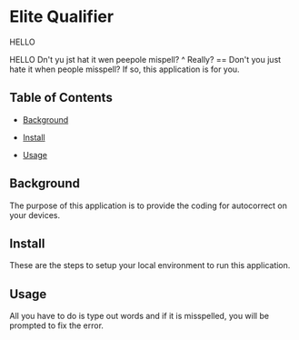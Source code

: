 # Elite Qualifier
HELLO

HELLO
Dn't yu jst hat it wen peepole mispell?
^ Really?
== Don't you just hate it when people misspell? 
If so, this application is for you.

## Table of Contents

- [Background](#background)

- [Install](#install)

- [Usage](#usage)

## Background

The purpose of this application is to provide the coding for autocorrect on your devices.

## Install

These are the steps to setup your local environment to run this application.

## Usage

All you have to do is type out words and if it is misspelled, you will be prompted to fix the error.

